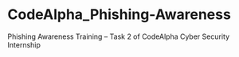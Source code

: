 # CodeAlpha_Phishing-Awareness
Phishing Awareness Training – Task 2 of CodeAlpha Cyber Security Internship
